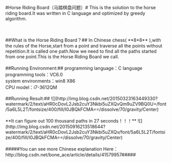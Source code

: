 #Horse Riding Board（马踏棋盘问题）#
This is the solution to the horse riding board.It was written in C language and optimized by greedy algorithm.

<br>
<br>
##What is the Horse Riding Board？##
In Chinese chess( **8*8** ),with the rules of the Horse,start from a point and traverse all the points without repetition.It is called one path.Now we need to find all the paths started from one point.This is the Horse Riding Board we call.

<br>
<br>
##Running Environment:##
programming language：C language <br>
programming tools：VC6.0 <br>
system environments：win8 X86 <br>
CPU model：i7-3612QM

<br>
<br>
##Running Result:##
![](http://img.blog.csdn.net/20150323163449330?watermark/2/text/aHR0cDovL2Jsb2cuY3Nkbi5uZXQvQm9uZV9BQ0U=/font/5a6L5L2T/fontsize/400/fill/I0JBQkFCMA==/dissolve/70/gravity/Center)
<br>
<br>
**It can figure out 100 thousand paths in 27 seconds！！！**
![](http://img.blog.csdn.net/20150916213518644?watermark/2/text/aHR0cDovL2Jsb2cuY3Nkbi5uZXQv/font/5a6L5L2T/fontsize/400/fill/I0JBQkFCMA==/dissolve/70/gravity/Center)

<br>
<br>
#####You can see more Chinese explanation Here：http://blog.csdn.net/bone_ace/article/details/41579957#####
